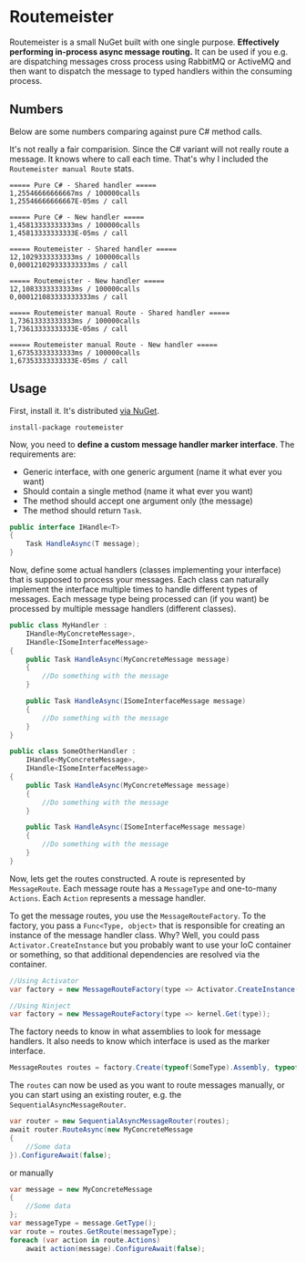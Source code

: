 # Routemeister
Routemeister is a small NuGet built with one single purpose. **Effectively performing in-process async message routing.** It can be used if you e.g. are dispatching messages cross process using RabbitMQ or ActiveMQ and then want to dispatch the message to typed handlers within the consuming process.

## Numbers
Below are some numbers comparing against pure C# method calls.

It's not really a fair comparision. Since the C# variant will not really route a message. It knows where to call each time. That's why I included the `Routemeister manual Route` stats.

```
===== Pure C# - Shared handler =====
1,25546666666667ms / 100000calls
1,25546666666667E-05ms / call

===== Pure C# - New handler =====
1,45813333333333ms / 100000calls
1,45813333333333E-05ms / call

===== Routemeister - Shared handler =====
12,1029333333333ms / 100000calls
0,000121029333333333ms / call

===== Routemeister - New handler =====
12,1083333333333ms / 100000calls
0,000121083333333333ms / call

===== Routemeister manual Route - Shared handler =====
1,73613333333333ms / 100000calls
1,73613333333333E-05ms / call

===== Routemeister manual Route - New handler =====
1,67353333333333ms / 100000calls
1,67353333333333E-05ms / call
```

## Usage
First, install it. It's distributed [via NuGet](https://www.nuget.org/packages/Routemeister).

```
install-package routemeister
```

Now, you need to **define a custom message handler marker interface**. The requirements are:

- Generic interface, with one generic argument (name it what ever you want)
- Should contain a single method (name it what ever you want)
- The method should accept one argument only (the message)
- The method should return `Task`.

```csharp
public interface IHandle<T>
{
    Task HandleAsync(T message);
}
```

Now, define some actual handlers (classes implementing your interface) that is supposed to process your messages. Each class can naturally implement the interface multiple times to handle different types of messages. Each message type being processed can (if you want) be processed by multiple message handlers (different classes).

```csharp
public class MyHandler :
    IHandle<MyConcreteMessage>,
    IHandle<ISomeInterfaceMessage>
{
    public Task HandleAsync(MyConcreteMessage message)
    {
        //Do something with the message
    }

    public Task HandleAsync(ISomeInterfaceMessage message)
    {
        //Do something with the message
    }
}

public class SomeOtherHandler :
    IHandle<MyConcreteMessage>,
    IHandle<ISomeInterfaceMessage>
{
    public Task HandleAsync(MyConcreteMessage message)
    {
        //Do something with the message
    }

    public Task HandleAsync(ISomeInterfaceMessage message)
    {
        //Do something with the message
    }
}
```

Now, lets get the routes constructed. A route is represented by `MessageRoute`. Each message route has a `MessageType` and one-to-many `Actions`. Each `Action` represents a message handler.

To get the message routes, you use the `MessageRouteFactory`. To the factory, you pass a `Func<Type, object>` that is responsible for creating an instance of the message handler class. Why? Well, you could pass `Activator.CreateInstance` but you probably want to use your IoC container or something, so that additional dependencies are resolved via the container.

```csharp
//Using Activator
var factory = new MessageRouteFactory(type => Activator.CreateInstance(type));

//Using Ninject
var factory = new MessageRouteFactory(type => kernel.Get(type));
```

The factory needs to know in what assemblies to look for message handlers. It also needs to know which interface is used as the marker interface.

```csharp
MessageRoutes routes = factory.Create(typeof(SomeType).Assembly, typeof(IHandle<>));
```

The `routes` can now be used as you want to route messages manually, or you can start using an existing router, e.g. the `SequentialAsyncMessageRouter`.

```csharp
var router = new SequentialAsyncMessageRouter(routes);
await router.RouteAsync(new MyConcreteMessage
{
    //Some data
}).ConfigureAwait(false);
```

or manually

```csharp
var message = new MyConcreteMessage
{
    //Some data
};
var messageType = message.GetType();
var route = routes.GetRoute(messageType);
foreach (var action in route.Actions)
    await action(message).ConfigureAwait(false);
```
